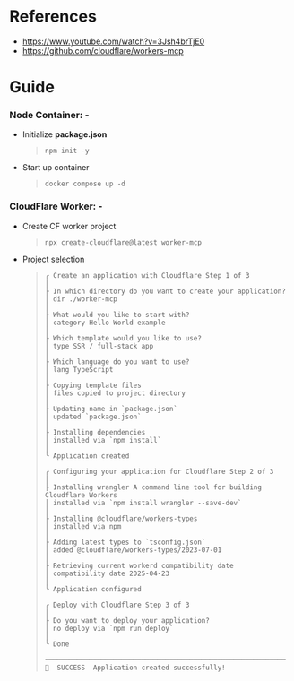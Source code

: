 # References
- https://www.youtube.com/watch?v=3Jsh4brTjE0
- https://github.com/cloudflare/workers-mcp

# Guide
### Node Container: -
- Initialize **package.json**
    > `npm init -y`
- Start up container
    > `docker compose up -d`

### CloudFlare Worker: -
- Create CF worker project
    > `npx create-cloudflare@latest worker-mcp`
- Project selection
    > ```
    > ╭ Create an application with Cloudflare Step 1 of 3
    > │
    > ├ In which directory do you want to create your application?
    > │ dir ./worker-mcp
    > │
    > ├ What would you like to start with?
    > │ category Hello World example
    > │
    > ├ Which template would you like to use?
    > │ type SSR / full-stack app
    > │
    > ├ Which language do you want to use?
    > │ lang TypeScript
    > │
    > ├ Copying template files
    > │ files copied to project directory
    > │
    > ├ Updating name in `package.json`
    > │ updated `package.json`
    > │
    > ├ Installing dependencies
    > │ installed via `npm install`
    > │
    > ╰ Application created
    > 
    > ╭ Configuring your application for Cloudflare Step 2 of 3
    > │
    > ├ Installing wrangler A command line tool for building Cloudflare Workers
    > │ installed via `npm install wrangler --save-dev`
    > │
    > ├ Installing @cloudflare/workers-types
    > │ installed via npm
    > │
    > ├ Adding latest types to `tsconfig.json`
    > │ added @cloudflare/workers-types/2023-07-01
    > │
    > ├ Retrieving current workerd compatibility date
    > │ compatibility date 2025-04-23
    > │
    > ╰ Application configured
    > 
    > ╭ Deploy with Cloudflare Step 3 of 3
    > │
    > ├ Do you want to deploy your application?
    > │ no deploy via `npm run deploy`
    > │
    > ╰ Done
    > 
    > ────────────────────────────────────────────────────────────
    > 🎉  SUCCESS  Application created successfully!
    > ```